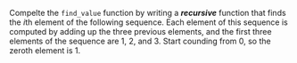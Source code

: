Compelte the `find_value` function by writing a ***recursive*** function that finds the *i*th element of the following sequence.
Each element of this sequence is computed by adding up the three previous elements, and the first three elements of the sequence are 1, 2, and 3. 
Start counding from 0, so the zeroth element is 1.